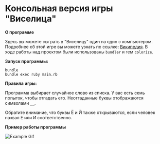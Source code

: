 # Консольная версия игры "Виселица"

**О программе**

Здесь вы можете сыграть в "Виселицу" один на один с компьютером.
Подробнее об этой игре вы можете узнать по ссылке: [Википедия](https://ru.wikipedia.org/wiki/%D0%92%D0%B8%D1%81%D0%B5%D0%BB%D0%B8%D1%86%D0%B0_(%D0%B8%D0%B3%D1%80%D0%B0)).
В ходе работы над проектом были использованы `bundler` и гем `colorize`.

**Запуск программы:** 

```
bundle
bundle exec ruby main.rb
```

**Правила игры:**

Программа выбирает случайное слово
из списка. У вас есть семь попыток, чтобы отгадать
его. Неотгаданные буквы отображаются символами ```__```.

Обратите внимание, что буквы Ё и Й также открываются, 
если человек назвал Е или И соответственно.

**Пример работы программы**

![Example Gif](https://media3.giphy.com/media/pkfgcf6cjiSoh6X9Yl/giphy.gif?cid=790b76118f7eaf8fd6c6103cb9855acd5516afd84642c485&rid=giphy.gif&ct=g)
